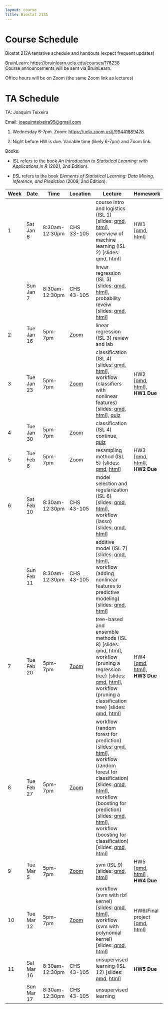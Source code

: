 ```yaml
---
layout: course
title: Biostat 212A
---
```


# Course Schedule

Biostat 212A tentative schedule and handouts (expect frequent updates)

BruinLearn: <https://bruinlearn.ucla.edu/courses/176238>  
Course announcements will be sent via BruinLearn. 

Office hours will be on Zoom (the same Zoom link as lectures)

# TA Schedule 

TA: Joaquim Teixeira 

Email: <joaquimteixeira95@gmail.com>

1. Wednesday 6-7pm. Zoom: https://ucla.zoom.us/j/99441889478.

2. Night before HW is due. Variable time (likely 6-7pm) and Zoom link.


Books:

- ISL refers to the book _An Introduction to Statistical Learning: with Applications in R_ (2021, 2nd Edition). 

- ESL refers to the book _Elements of Statistical Learning: Data Mining, Inference, and Prediction_ (2009, 2nd Edition). 

| Week | Date       | Time           | Location                                   | Lecture                                                                                                                                                                                                                                                                                                                                                                                                                                                                                                                                                                                                                                                                                                                                                                                                                                                                                                          | Homework                                                                                                                                      |
|------|------------|----------------|--------------------------------------------|------------------------------------------------------------------------------------------------------------------------------------------------------------------------------------------------------------------------------------------------------------------------------------------------------------------------------------------------------------------------------------------------------------------------------------------------------------------------------------------------------------------------------------------------------------------------------------------------------------------------------------------------------------------------------------------------------------------------------------------------------------------------------------------------------------------------------------------------------------------------------------------------------------------|-----------------------------------------------------------------------------------------------------------------------------------------------|
| 1    | Sat Jan 6  | 8:30am-12:30pm | CHS 33-105                                 | course intro and logistics (ISL 1) \[slides: [qmd](https://raw.githubusercontent.com/ucla-biostat-212a/2024winter/master/slides/01-intro/intro.qmd), [html](../slides/01-intro/intro.html)\], overview of machine learning (ISL 2) \[slides: [qmd](https://raw.githubusercontent.com/ucla-biostat-212a/2024winter/master/slides/02-statlearn/statlearn.qmd), [html](../slides/02-statlearn/statlearn.html)\]                                                                                                                                                                                                                                                                                                                                                                                                                                                                                                     | HW1 \[[qmd](https://raw.githubusercontent.com/ucla-biostat-212a/2024winter/master/hw/hw1/hw1.qmd), [html](../hw/hw1/hw1.html)\]               |
|      | Sun Jan 7  | 8:30am-12:30pm | CHS 43-105                                 | linear regression (ISL 3) \[slides: [qmd](https://raw.githubusercontent.com/ucla-biostat-212a/2024winter/master/slides/03-linreg/linreg.qmd), [html](../slides/03-linreg/linreg.html)\], probability reveiw \[slides: [qmd](https://raw.githubusercontent.com/ucla-biostat-212a/2024winter/master/slides/03-linreg/probreview.qmd), [html](../slides/03-linreg/probreview.html)\]                                                                                                                                                                                                                                                                                                                                                                                                                                                                                                                                |                                                                                                                                               |
| 2    | Tue Jan 16 | 5pm-7pm        | [Zoom](https://ucla.zoom.us/j/95767445277) | linear regression (ISL 3) review and lab                                                                                                                                                                                                                                                                                                                                                                                                                                                                                                                                                                                                                                                                                                                                                                                                                                                                         |                                                                                                                                               |
| 3    | Tue Jan 23 | 5pm-7pm        | [Zoom](https://ucla.zoom.us/j/95767445277) | classification (ISL 4) \[slides: [qmd](https://raw.githubusercontent.com/ucla-biostat-212a/2024winter/master/slides/04-classification/classification.qmd), [html](../slides/04-classification/classification.html)\], workflow (classifiers with nonlinear features) \[slides: [qmd](https://raw.githubusercontent.com/ucla-biostat-212a/2024winter/master/slides/04-classification/workflow_classifier_bs.qmd), [html](../slides/04-classification/workflow_classifier_bs.html)\], [quiz](../slides/04-classification/quiz.html)                                                                                                                                                                                                                                                                                                                                                                                | HW2 \[[qmd](https://raw.githubusercontent.com/ucla-biostat-212a/2024winter/master/hw/hw2/hw2.qmd), [html](../hw/hw2/hw2.html)\], **HW1 Due**  |
| 4    | Tue Jan 30 | 5pm-7pm        | [Zoom](https://ucla.zoom.us/j/95767445277) | classification (ISL 4) continue, [quiz](../slides/04-classification/quiz-13024.html)                                                                                                                                                                                                                                                                                                                                                                                                                                                                                                                                                                                                                                                                                                                                                                                                                                                                        |                                                                                                                                               |
| 5    | Tue Feb 6  | 5pm-7pm        | [Zoom](https://ucla.zoom.us/j/95767445277) | resampling method (ISL 5) \[slides: [qmd](https://raw.githubusercontent.com/ucla-biostat-212a/2024winter/master/slides/05-resampling/resampling.qmd), [html](../slides/05-resampling/resampling.html)\]                                                                                                                                                                                                                                                                                                                                                                                                                                                                                         | HW3 \[[qmd](https://raw.githubusercontent.com/ucla-biostat-212a/2024winter/master/hw/hw3/hw3.qmd), [html](../hw/hw3/hw3.html)\], **HW2 Due**  |
| 6    | Sat Feb 10 | 8:30am-12:30pm | CHS 43-105                                 | model selection and regularization (ISL 6) \[slides: [qmd](https://raw.githubusercontent.com/ucla-biostat-212a/2024winter/master/slides/06-modelselection/modelselection.qmd), [html](../slides/06-modelselection/modelselection.html)\], workflow (lasso) \[slides: [qmd](https://raw.githubusercontent.com/ucla-biostat-212a/2024winter/master/slides/06-modelselection/workflow_lasso.qmd), [html](../slides/06-modelselection/workflow_lasso.html)\]                                                                                                                                                                                                                                                                                                                                                                                                                                                                      |                                                                                                                                               |
|      | Sun Feb 11 | 8:30am-12:30pm | CHS 43-105                                 |                                                                                                                                                                                                                                                                                                                                                                                                                                                                                                                                                                                                                                                                          additive model (ISL 7) \[slides: [qmd](https://raw.githubusercontent.com/ucla-biostat-212a/2024winter/master/slides/07-nonlinear/nonlinear.qmd), [html](../slides/07-nonlinear/nonlinear.html)\], workflow (adding nonlinear features to predictive modeling) \[slides: [qmd](https://raw.githubusercontent.com/ucla-biostat-212a/2024winter/master/slides/07-nonlinear/workflow_bs.qmd), [html](../slides/07-nonlinear/workflow_bs.html)\]|                                                                                                                                               |
| 7    | Tue Feb 20 | 5pm-7pm        | [Zoom](https://ucla.zoom.us/j/95767445277) | tree-based and ensemble methods (ISL 8) \[slides: [qmd](https://raw.githubusercontent.com/ucla-biostat-212a/2024winter/master/slides/08-tree/tree.qmd), [html](../slides/08-tree/tree.html)\], workflow (pruning a regression tree) \[slides: [qmd](https://raw.githubusercontent.com/ucla-biostat-212a/2024winter/master/slides/08-tree/workflow_regtree.qmd), [html](../slides/08-tree/workflow_regtree.html)\], workflow (pruning a classification tree) \[slides: [qmd](https://raw.githubusercontent.com/ucla-biostat-212a/2024winter/master/slides/08-tree/workflow_classtree.qmd), [html](../slides/08-tree/workflow_classtree.html)\]                                                                                                                                                                                                                                                                    | HW4 \[[qmd](https://raw.githubusercontent.com/ucla-biostat-212a/2024winter/master/hw/hw4/hw4.qmd), [html](../hw/hw4/hw4.html)\], **HW3 Due**  |
| 8    | Tue Feb 27 | 5pm-7pm        | [Zoom](https://ucla.zoom.us/j/95767445277) | workflow (random forest for prediction) \[slides: [qmd](https://raw.githubusercontent.com/ucla-biostat-212a/2024winter/master/slides/08-tree/workflow_rf_reg.qmd), [html](../slides/08-tree/workflow_rf_reg.html)\], workflow (random forest for classification) \[slides: [qmd](https://raw.githubusercontent.com/ucla-biostat-212a/2024winter/master/slides/08-tree/workflow_rf_class.qmd), [html](../slides/08-tree/workflow_rf_class.html)\], workflow (boosting for prediction) \[slides: [qmd](https://raw.githubusercontent.com/ucla-biostat-212a/2024winter/master/slides/08-tree/workflow_boosting_reg.qmd), [html](../slides/08-tree/workflow_boosting_reg.html)\], workflow (boosting for classification) \[slides: [qmd](https://raw.githubusercontent.com/ucla-biostat-212a/2024winter/master/slides/08-tree/workflow_boosting_class.qmd), [html](../slides/08-tree/workflow_boosting_class.html)\] |                                                                                                                                               |
| 9    | Tue Mar 5  | 5pm-7pm        | [Zoom](https://ucla.zoom.us/j/95767445277) | svm (ISL 9) \[slides: [qmd](https://raw.githubusercontent.com/ucla-biostat-212a/2024winter/master/slides/09-svm/svm.qmd), [html](../slides/09-svm/svm.html)\] | HW5 \[[qmd](https://raw.githubusercontent.com/ucla-biostat-212a/2024winter/master/hw/hw5/hw5.qmd), [html](../hw/hw5/hw5.html)\] , **HW4 Due** |
| 10   | Tue Mar 12 | 5pm-7pm        | [Zoom](https://ucla.zoom.us/j/95767445277) | workflow (svm with rbf kernel) \[slides: [qmd](https://raw.githubusercontent.com/ucla-biostat-212a/2024winter/master/slides/09-svm/workflow_svm_rbf.qmd), [html](../slides/09-svm/workflow_svm_rbf.html)\], workflow (svm with polynomial kernel) \[slides: [qmd](https://raw.githubusercontent.com/ucla-biostat-212a/2024winter/master/slides/09-svm/workflow_svm_poly.qmd), [html](../slides/09-svm/workflow_svm_poly.html)\]                                                                                                                                                                                                                                                                                                                                                                                                                                                                                                                                                                                                                                                                                                                                                     | HW6/Final project \[[qmd](https://raw.githubusercontent.com/ucla-biostat-212a/2024winter/master/hw/hw6/hw6.qmd), [html](../hw/hw6/hw6.html)\]                                                                                                                                             |
| 11   | Sat Mar 16 | 8:30am-12:30pm | CHS 43-105                                 |  unsupervised learning (ISL 12) \[slides: [qmd](https://raw.githubusercontent.com/ucla-biostat-212a/2024winter/master/slides/10-unsupervised/unsupervised.qmd), [html](../slides/10-unsupervised/unsupervised.html)\]                                                                                                                                                                                                                                                                                                                                                                                                                                                                                   | **HW5 Due**                                                                                                    |
|      | Sun Mar 17 | 8:30am-12:30pm | CHS 43-105                                 |  unsupervised learning                                                                                                                                                                                                                                                                                                                                                                                                                                                                                                                                                                                                                                                                                          |                                                                                                                                               |